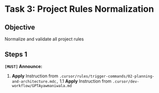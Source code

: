 # Task 3: Project Rules Normalization

## Objective
Normalize and validate all project rules

## Steps 1
**`[MUST]` Announce:**
1. **Apply** Instruction from `.cursor/rules/trigger-commands/02-planning-and-architecture.mdc,`
1.1 **Apply** Instruction from `.cursor/dev-workflow/GPTAyawmaniwala.md`

